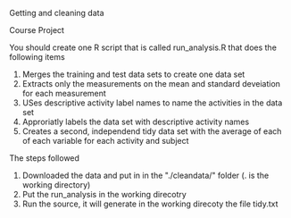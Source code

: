 Getting and cleaning data

Course Project

You should create one R script that is called run_analysis.R that does the following items
1. Merges the training and test data sets to create one data set
2. Extracts only the measurements on the mean and standard deveiation for each measurement
3. USes descriptive activity label names to name the activities in the data set
4. Approriatly labels the data set with descriptive activity names
5. Creates a second, independend tidy data set with the average of each of each variable for each activity and subject

The steps followed

1. Downloaded the data and put in in the "./cleandata/" folder (. is the working directory)
2. Put the run_analysis in the working direcotry
3. Run the source, it will generate in the working direcoty the file tidy.txt
